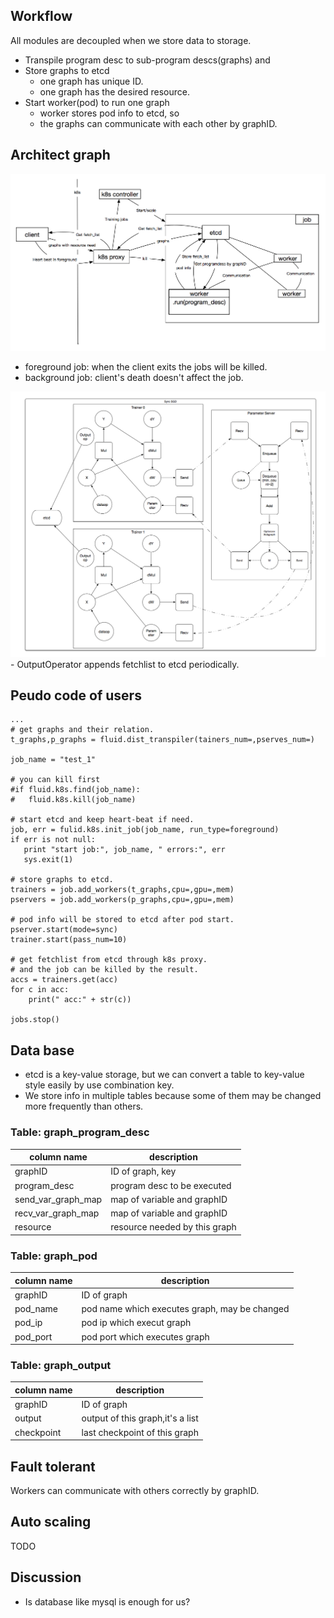 ## Workflow
All modules are decoupled when we store data to storage.

- Transpile program desc to sub-program descs(graphs) and
- Store graphs to etcd
	- one graph has unique ID. 
	- one graph has the desired resource.
- Start worker(pod) to run one graph
   - worker stores pod info to etcd, so 
   - the graphs can communicate with each other by graphID.

## Architect graph
<div style="align: center">
<img src="src/arch2.png" width="700" align=center/>
</div>

- foreground job: when the client exits the jobs will be killed.
- background job: client's death doesn't affect the job.


<div style="align: center">
<img src="src/dist-graph2.png" width="700" align=center/>
</div>
- OutputOperator appends fetchlist to etcd periodically.

## Peudo code of users
```
...
# get graphs and their relation.
t_graphs,p_graphs = fluid.dist_transpiler(tainers_num=,pserves_num=)

job_name = "test_1"

# you can kill first
#if fluid.k8s.find(job_name):
#	fluid.k8s.kill(job_name)

# start etcd and keep heart-beat if need.
job, err = fulid.k8s.init_job(job_name, run_type=foreground)
if err is not null:
   print "start job:", job_name, " errors:", err
   sys.exit(1)
   
# store graphs to etcd.
trainers = job.add_workers(t_graphs,cpu=,gpu=,mem)
pservers = job.add_workers(p_graphs,cpu=,gpu=,mem)

# pod info will be stored to etcd after pod start.
pserver.start(mode=sync)
trainer.start(pass_num=10)

# get fetchlist from etcd through k8s proxy.
# and the job can be killed by the result.
accs = trainers.get(acc)
for c in acc:
    print(" acc:" + str(c))

jobs.stop()
```


## Data base 
- etcd is a key-value storage, but we can convert a table to key-value style easily by use combination key.
- We store info in multiple tables because some of them may be changed more frequently than others.

### Table: graph_program_desc

| column name | description|
|----------|-------------|
| graphID |  ID of graph, key    |
| program_desc| program desc to be executed    |
| send_var_graph_map|map of variable and graphID|
| recv_var_graph_map|map of variable and graphID|
|resource|resource needed by this graph|

### Table: graph_pod
| column name | description|
|----------|-------------|
|graphID|ID of graph|
|pod_name|pod name which executes graph, may be changed|
|pod_ip|pod ip which execut graph|
|pod_port|pod port which executes graph|

### Table: graph_output
| column name | description|
|----------|-------------|
|graphID|ID of graph|
|output|output of this graph,it's a list|
|checkpoint|last checkpoint of this graph|


## Fault tolerant
Workers can communicate with others correctly by graphID.

## Auto scaling
TODO

## Discussion
- Is database like mysql is enough for us?
